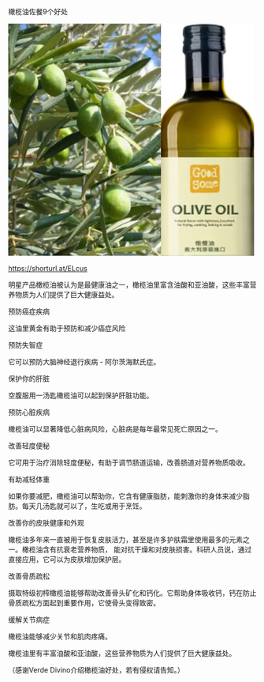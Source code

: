 橄榄油佐餐9个好处


![橄榄油佐餐9个好处](https://github.com/ywangnccu/ywang/blob/main/images/OLIVEOIL.jpg)

https://shorturl.at/ELcus

明星产品橄榄油被认为是最健康油之一，橄榄油里富含油酸和亚油酸，这些丰富营养物质为人们提供了巨大健康益处。

 

预防癌症疾病

这油里黄金有助于预防和减少癌症风险

 

预防失智症

它可以预防大脑神经退行疾病 - 阿尔茨海默氏症。

 

保护你的肝脏

空腹服用一汤匙橄榄油可以起到保护肝脏功能。

 

预防心脏疾病

橄榄油可以显著降低心脏病风险，心脏病是每年最常见死亡原因之一。

 

改善轻度便秘

它可用于治疗消除轻度便秘，有助于调节肠道运输，改善肠道对营养物质吸收。

 

有助减轻体重

如果你要减肥，橄榄油可以帮助你，它含有健康脂肪，能刺激你的身体来减少脂肪。每天几汤匙就可以了，生吃或用于烹饪。

 

改善你的皮肤健康和外观

橄榄油多年来一直被用于恢复皮肤活力，甚至是许多护肤霜里使用最多的元素之一。橄榄油含有抗衰老营养物质，
能对抗干燥和对皮肤损害。科研人员说，通过直接应用，它可以为皮肤增加保护层。

 

改善骨质疏松

摄取特级初榨橄榄油能够帮助改善骨头矿化和钙化。它帮助身体吸收钙，钙在防止骨质疏松方面起到重要作用，它使骨头变得致密。

 

缓解关节病症

橄榄油能够减少关节和肌肉疼痛。

 

橄榄油里有丰富油酸和亚油酸，这些营养物质为人们提供了巨大健康益处。

 

（感谢Verde Divino介绍橄榄油好处，若有侵权请告知。）
